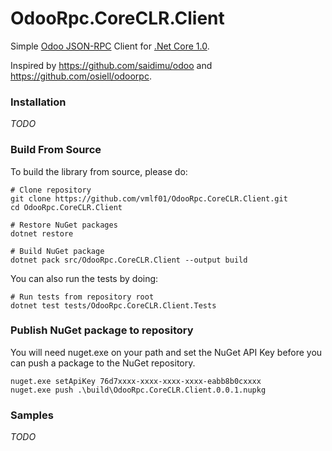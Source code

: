 # OdooRpc.CoreCLR.Client

Simple [Odoo JSON-RPC](https://www.odoo.com/documentation/9.0/api_integration.html) Client for [.Net Core 1.0](https://www.microsoft.com/net/core).

Inspired by https://github.com/saidimu/odoo and https://github.com/osiell/odoorpc.

### Installation

*TODO*

### Build From Source

To build the library from source, please do:

```Shells
# Clone repository
git clone https://github.com/vmlf01/OdooRpc.CoreCLR.Client.git
cd OdooRpc.CoreCLR.Client

# Restore NuGet packages
dotnet restore

# Build NuGet package
dotnet pack src/OdooRpc.CoreCLR.Client --output build
```

You can also run the tests by doing:

```Shell
# Run tests from repository root
dotnet test tests/OdooRpc.CoreCLR.Client.Tests
```

### Publish NuGet package to repository

You will need nuget.exe on your path and set the NuGet API Key before you can push a package to the NuGet repository.

```Shell
nuget.exe setApiKey 76d7xxxx-xxxx-xxxx-xxxx-eabb8b0cxxxx
nuget.exe push .\build\OdooRpc.CoreCLR.Client.0.0.1.nupkg
```

### Samples

*TODO*
